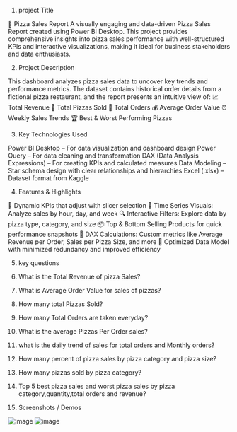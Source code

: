 1. project Title
   
🍕 Pizza Sales Report 
A visually engaging and data-driven Pizza Sales Report created using Power BI Desktop. This project provides comprehensive insights into pizza sales performance with well-structured KPIs and interactive visualizations, making it ideal for business stakeholders and data enthusiasts.

2. Project Description
   
This dashboard analyzes pizza sales data to uncover key trends and performance metrics. The dataset contains historical order details from a fictional pizza restaurant, and the report presents an intuitive view of:
📈 Total Revenue
🍕 Total Pizzas Sold
👥 Total Orders
💰 Average Order Value
⏰ Weekly Sales Trends
🏆 Best & Worst Performing Pizzas

3. Key Technologies Used
   
Power BI Desktop – For data visualization and dashboard design
Power Query – For data cleaning and transformation
DAX (Data Analysis Expressions) – For creating KPIs and calculated measures
Data Modeling – Star schema design with clear relationships and hierarchies
Excel (.xlsx) – Dataset format from Kaggle

4. Features & Highlights
   
🚀 Dynamic KPIs that adjust with slicer selection
🧭 Time Series Visuals: Analyze sales by hour, day, and week
🔍 Interactive Filters: Explore data by pizza type, category, and size
📦 Top & Bottom Selling Products for quick performance snapshots
🧮 DAX Calculations: Custom metrics like Average Revenue per Order, Sales per Pizza Size, and more
📁 Optimized Data Model with minimized redundancy and improved efficiency

5. key questions
  
1. What is the Total Revenue of pizza Sales?
2. What is Average Order Value for sales of pizzas?
3. How many total Pizzas Sold?
4. How many Total Orders are taken everyday?
5. What is the average Pizzas Per Order sales?
6. what is the daily trend of sales for total orders and Monthly orders?
7. How many percent of pizza sales by pizza category and pizza size?
8. How many pizzas sold by pizza category?
9. Top 5 best pizza sales and worst pizza sales by pizza category,quantity,total orders and revenue?

6. Screenshots / Demos
   
![image](https://github.com/user-attachments/assets/5dc235d9-a6cc-483c-9b3f-621bc3270eca)
![image](https://github.com/user-attachments/assets/f8c2aa4a-cc63-4772-9572-a90f4b3f7104)

